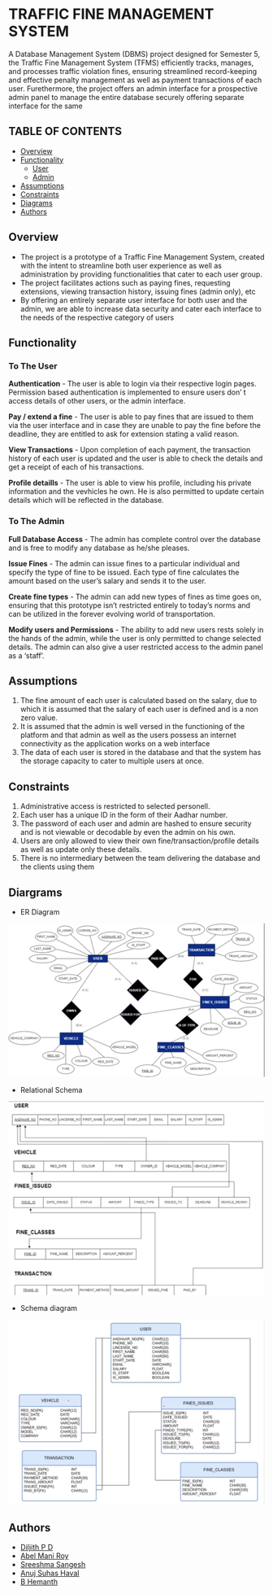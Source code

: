 # TRAFFIC FINE MANAGEMENT SYSTEM
A Database Management System (DBMS) project designed for Semester 5, the Traffic Fine Management System (TFMS) efficiently tracks, manages, and processes traffic violation fines, ensuring streamlined record-keeping and effective penalty management as well as payment transactions of each user. Furethermore, the project offers an admin interface for a prospective admin panel to manage the entire database securely offering separate interface for the same

## TABLE OF CONTENTS
- [Overview](#overview)
- [Functionality](#functionality)
    - [User](#to-the-user)
    - [Admin](#to-the-admin)
- [Assumptions](#assumptions)
- [Constraints](#constraints)
- [Diagrams](#diargrams)
- [Authors](#authors)

## Overview
- The project is a prototype of a Traffic Fine Management System, created with the intent to streamline both user experience as well as administration by providing functionalities that cater to each user group.
- The project facilitates actions such as paying fines, requesting extensions, viewing transaction history, issuing fines (admin only), etc
- By offering an entirely separate user interface for both user and the admin, we are able to increase data security and cater each interface to the needs of the respective category of users

## Functionality
### To The User
**Authentication** - The user is able to login via their respective login pages. Permission based authentication is implemented to ensure users don’ t access details of other users, or the admin interface.

**Pay / extend a fine** - The user is able to pay fines that are issued to them via the user interface and in case they are unable to pay the fine before the deadline, they are entitled to ask for extension stating a valid reason.

**View Transactions** - Upon completion of each payment, the transaction history of each user is updated and the user is able to check the details and get a receipt of each of his transactions.

**Profile detaills** - The user is able to view his profile, including his private information and the vevhicles he own. He is also permitted to update certain details which will be reflected in the database.

### To The Admin
**Full Database Access** - The admin has complete control over the database and is free to modify any database as he/she pleases.

**Issue Fines** - The admin can issue fines to a particular individual and specify the type of fine to be issued. Each type of fine calculates the amount based on the user’s salary and sends it to the user.

**Create fine types** - The admin can add new types of fines as time goes on, ensuring that this prototype isn’t restricted entirely to today’s norms and can be utilized in the forever evolving world of transportation.

**Modify users and Permissions** - The ability to add new users rests solely in the hands of the admin, while the user is only permitted to change selected details. The admin can also give a user restricted access to the admin panel as a ‘staff’.

## Assumptions
1. The fine amount of each user is calculated based on the salary, due to which it is assumed that the salary of each user is defined and is a non zero value.
2. It is assumed that the admin is well versed in the functioning of the platform and that admin as well as the users possess an internet connectivity as the application works on a web interface
3. The data of each user is stored in the database and that the system has the storage capacity to cater to multiple users at once.


## Constraints
1. Administrative access is restricted to selected personell.
2. Each user has a unique ID in the form of their Aadhar number.
3. The password of each user and admin are hashed to ensure security and is not viewable or decodable by even the admin on his own.
4. Users are only allowed to view their own fine/transaction/profile details as well as update only these details.
5. There is no intermediary between the team delivering the database and the clients using them


## Diargrams
- ER Diagram

![ER Diagram](./diagrams/er_diagram.png)

- Relational Schema

![Relational Schema](./diagrams/relational_diagram.png)

- Schema diagram

![Schema diagram](./diagrams/schema_diagram.png)

## Authors
- [Diljith P D](https://th3bossc.github.io/Portfolio/)
- [Abel Mani Roy](https://github.com/abelmaniroy/)
- [Sreeshma Sangesh](https://github.com/sreeshu123)
- [Anuj Suhas Haval](https://github.com/AnujHaval)
- [B Hemanth](https://github.com/BeerakamHemanth)

